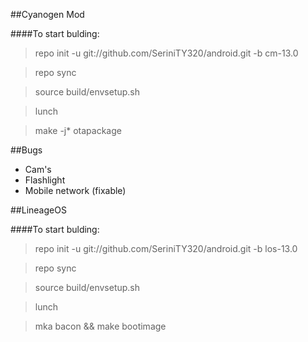##Cyanogen Mod

####To start bulding:
> repo init -u git://github.com/SeriniTY320/android.git -b cm-13.0 

> repo sync

> source build/envsetup.sh

> lunch

> make -j* otapackage


##Bugs
- Cam's
- Flashlight
- Mobile network (fixable)


##LineageOS

####To start bulding:
> repo init -u git://github.com/SeriniTY320/android.git -b los-13.0 

> repo sync

> source build/envsetup.sh

> lunch

> mka bacon && make bootimage
